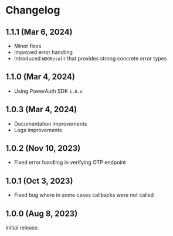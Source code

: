 # Changelog

## 1.1.1 (Mar 6, 2024)

- Minor fixes
- Improved error handling
- Introduced `WDOResult` that provides strong concrete error types

## 1.1.0 (Mar 4, 2024)

- Using PowerAuth SDK `1.8.x`

## 1.0.3 (Mar 4, 2024)

- Documentation improvements
- Logs improvements

## 1.0.2 (Nov 10, 2023)

- Fixed error handling in verifying OTP endpoint

## 1.0.1 (Oct 3, 2023)

- Fixed bug where in some cases callbacks were not called

## 1.0.0 (Aug 8, 2023)

Initial release.
